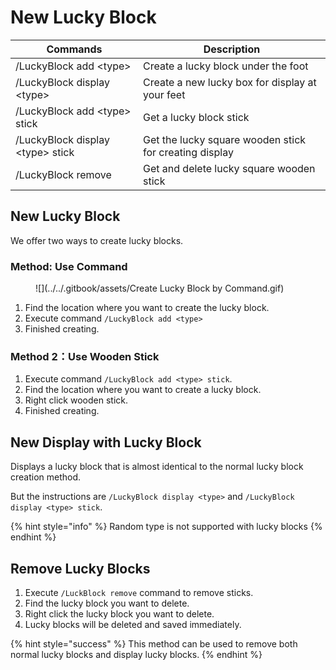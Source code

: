 # New Lucky Block

| Commands                           | Description                                            |
| ---------------------------------- | ------------------------------------------------------ |
| /LuckyBlock add \<type>           | Create a lucky block under the foot                    |
| /LuckyBlock display \<type>       | Create a new lucky box for display at your feet        |
| /LuckyBlock add \<type> stick     | Get a lucky block stick                                |
| /LuckyBlock display \<type> stick | Get the lucky square wooden stick for creating display |
| /LuckyBlock remove                 | Get and delete lucky square wooden stick               |

## New Lucky Block

We offer two ways to create lucky blocks.

### Method: Use Command

<figure>

![](../../.gitbook/assets/Create Lucky Block by Command.gif)<figcaption></figcaption></figure>

1. Find the location where you want to create the lucky block.
2. Execute command `/LuckyBlock add <type>`
3. Finished creating.

### Method 2：Use Wooden Stick

1. Execute command `/LuckyBlock add <type> stick`.
2. Find the location where you want to create a lucky block.
3. Right click wooden stick.
4. Finished creating.

## New Display with Lucky Block

Displays a lucky block that is almost identical to the normal lucky block creation method.

But the instructions are `/LuckyBlock display <type>` and `/LuckyBlock display <type> stick`.

{% hint style="info" %}
Random type is not supported with lucky blocks
{% endhint %}

## Remove Lucky Blocks

1. Execute `/LuckBlock remove` command to remove sticks.
2. Find the lucky block you want to delete.
3. Right click the lucky block you want to delete.
4. Lucky blocks will be deleted and saved immediately.

{% hint style="success" %}
This method can be used to remove both normal lucky blocks and display lucky blocks.
{% endhint %}
